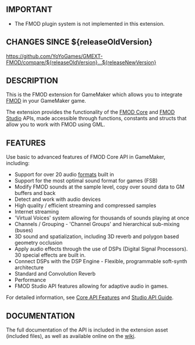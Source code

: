 ## IMPORTANT

* The FMOD plugin system is not implemented in this extension.

## CHANGES SINCE ${releaseOldVersion}

https://github.com/YoYoGames/GMEXT-FMOD/compare/${releaseOldVersion}...${releaseNewVersion}

## DESCRIPTION

This is the FMOD extension for GameMaker which allows you to integrate [FMOD](https://fmod.com) in your GameMaker game.

The extension provides the functionality of the [FMOD Core](https://www.fmod.com/core) and [FMOD Studio](https://www.fmod.com/studio) APIs, made accessible through functions, constants and structs that allow you to work with FMOD using GML.

## FEATURES

Use basic to advanced features of FMOD Core API in GameMaker, including: 

* Support for over 20 audio [formats](https://www.fmod.com/docs/2.02/api/core-guide.html#file-formats-support-for-over-20-audio-formats-built-in) built in
* Support for the most optimal sound format for games (FSB)
* Modify FMOD sounds at the sample level, copy over sound data to GM buffers and back
* Detect and work with audio devices
* High quality / efficient streaming and compressed samples
* Internet streaming
* 'Virtual Voices' system allowing for thousands of sounds playing at once
* Channels / Grouping - 'Channel Groups' and hierarchical sub-mixing (buses)
* 3D sound and spatialization, including 3D reverb and polygon based geometry occlusion
* Apply audio effects through the use of DSPs (Digital Signal Processors). 30 special effects are built in.
* Connect DSPs with the DSP Engine - Flexible, programmable soft-synth architecture
* Standard and Convolution Reverb
* Performance
* FMOD Studio API features allowing for adaptive audio in games.

For detailed information, see [Core API Features](https://www.fmod.com/docs/2.02/api/core-guide.html#api-features) and [Studio API Guide](https://www.fmod.com/docs/2.02/api/studio-guide.html).

## DOCUMENTATION

The full documentation of the API is included in the extension asset (included files), as well as available online on the [wiki](https://github.com/YoYoGames/GMEXT-FMOD/wiki).
